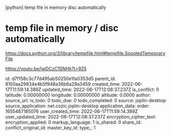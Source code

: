 [python] temp file in memory disc automatically

# temp file in memory / disc automatically

https://docs.python.org/3/library/tempfile.html#tempfile.SpooledTemporaryFile

https://youtu.be/jwDCzC1SNHk?t=925



id: d7f158c3c77d495ab50250e1fa0353d5
parent_id: 8150aa29934e4b5f948a36b6a29a3459
created_time: 2022-06-17T11:59:14.389Z
updated_time: 2022-06-17T12:08:37.237Z
is_conflict: 0
latitude: 0.00000000
longitude: 0.00000000
altitude: 0.0000
author: 
source_url: 
is_todo: 0
todo_due: 0
todo_completed: 0
source: joplin-desktop
source_application: net.cozic.joplin-desktop
application_data: 
order: 1655467185076
user_created_time: 2022-06-17T11:59:14.389Z
user_updated_time: 2022-06-17T12:08:37.237Z
encryption_cipher_text: 
encryption_applied: 0
markup_language: 1
is_shared: 0
share_id: 
conflict_original_id: 
master_key_id: 
type_: 1
